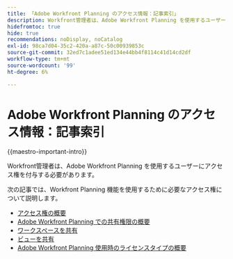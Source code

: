```yaml
---
title: 「Adobe Workfront Planning のアクセス情報：記事索引」
description: Workfront管理者は、Adobe Workfront Planning を使用するユーザーにアクセス権を付与する必要があります。 次の記事では、Workfront Planning を使用するために必要なアクセス権について説明します。
hidefromtoc: true
hide: true
recommendations: noDisplay, noCatalog
exl-id: 98ca7d04-35c2-420a-a87c-50c00939853c
source-git-commit: 32ed7c1adee51ed134e44bb4f8114c41d14cd2df
workflow-type: tm+mt
source-wordcount: '99'
ht-degree: 6%

---
```


# Adobe Workfront Planning のアクセス情報：記事索引

{{maestro-important-intro}}

Workfront管理者は、Adobe Workfront Planning を使用するユーザーにアクセス権を付与する必要があります。

次の記事では、Workfront Planning 機能を使用するために必要なアクセス権について説明します。

* [アクセス権の概要](../access/access-overview.md)
* [Adobe Workfront Planning での共有権限の概要](/help/quicksilver/maestro/access/sharing-permissions-overview.md)
* [ワークスペースを共有](/help/quicksilver/maestro/access/share-workspaces.md)
* [ビューを共有](/help/quicksilver/maestro/access/share-views.md)
* [Adobe Workfront Planning 使用時のライセンスタイプの概要](/help/quicksilver/maestro/access/license-type-overview.md)


